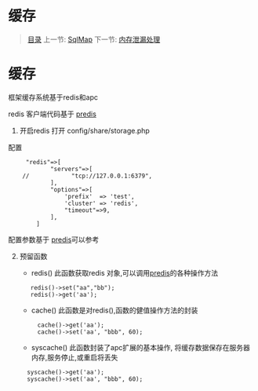 #  缓存

   > [目录](<README.md>)
   > 上一节: [SqlMap](2.3.md)
   > 下一节: [内存泄漏处理](2.5.md)


   缓存
========

框架缓存系统基于redis和apc

redis 客户端代码基于 [predis](https://github.com/nrk/predis)

1. 开启redis
打开 config/share/storage.php

配置

```
     "redis"=>[
            "servers"=>[
    //            "tcp://127.0.0.1:6379",
            ],
            "options"=>[
                'prefix'  => 'test',
                'cluster' => 'redis',
                "timeout"=>9,
            ],
        ]
```
配置参数基于 [predis](https://github.com/nrk/predis)可以参考

2. 预留函数

   * redis() 此函数获取redis 对象,可以调用[predis](https://github.com/nrk/predis)的各种操作方法
   ```
      redis()->set("aa","bb");
      redis()->get('aa');
   ```
   * cache() 此函数是对redis(),函数的健值操作方法的封装
   ```
        cache()->get('aa');
        cache()->set('aa', "bbb", 60);
   ```
   * syscache() 此函数封装了apc扩展的基本操作, 将缓存数据保存在服务器内存,服务停止,或重启将丢失
   ```
     syscache()->get('aa');
     syscache()->set('aa', "bbb", 60);
   ```



